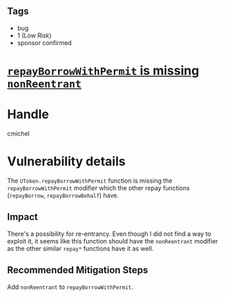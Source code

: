 ## Tags

- bug
- 1 (Low Risk)
- sponsor confirmed

# [`repayBorrowWithPermit` is missing `nonReentrant`](https://github.com/code-423n4/2021-10-union-findings/issues/67) 

# Handle

cmichel


# Vulnerability details

The `UToken.repayBorrowWithPermit` function is missing the `repayBorrowWithPermit` modifier which the other repay functions (`repayBorrow`, `repayBorrowBehalf`) have.

## Impact
There's a possibility for re-entrancy. Even though I did not find a way to exploit it, it seems like this function should have the `nonReentrant` modifier as the other similar `repay*` functions have it as well.

## Recommended Mitigation Steps
Add `nonReentrant` to `repayBorrowWithPermit`.

